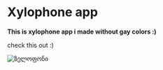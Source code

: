 # Xylophone app
**This is xylophone app i made without gay colors :)**

check this out :)

![ზელოფონი](file:///Users/giorgisamkharadze/Downloads/IMG_4749.PNG)
